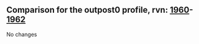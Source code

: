 ## Comparison for the outpost0 profile, rvn: [1960](https://github.com/PRO100KatYT/FortniteProfileRevisions/tree/main/profiles/outpost0/1960%20outpost0.json)-[1962](https://github.com/PRO100KatYT/FortniteProfileRevisions/tree/main/profiles/outpost0/1962%20outpost0.json)

No changes
